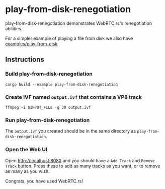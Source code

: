 # play-from-disk-renegotiation

play-from-disk-renegotiation demonstrates WebRTC.rs's renegotiation abilities.

For a simpler example of playing a file from disk we also have [examples/play-from-disk](/examples/play-from-disk)

## Instructions

### Build play-from-disk-renegotiation

```shell
cargo build --example play-from-disk-renegotiation
```

### Create IVF named `output.ivf` that contains a VP8 track

```shell
ffmpeg -i $INPUT_FILE -g 30 output.ivf
```

### Run play-from-disk-renegotiation

The `output.ivf` you created should be in the same directory as `play-from-disk-renegotiation`.


### Open the Web UI

Open [http://localhost:8080](http://localhost:8080) and you should have a `Add Track` and `Remove Track` button.  Press these to add as many tracks as you want, or to remove as many as you wish.

Congrats, you have used WebRTC.rs!
